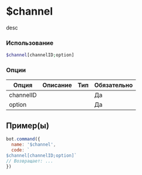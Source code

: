 # $channel
desc
### Использование
```php
$channel[channelID;option]
```

### Опции

| Опция | Описание | Тип | Обязательно |
|--------|-------------|------|----------|
| channelID |  |  | Да | 
| option |  |  | Да | 
## Пример(ы)

```javascript
bot.command({
  name: '$channel',
  code: `
$channel[channelID;option]`
// Возвращает: ...
})
```